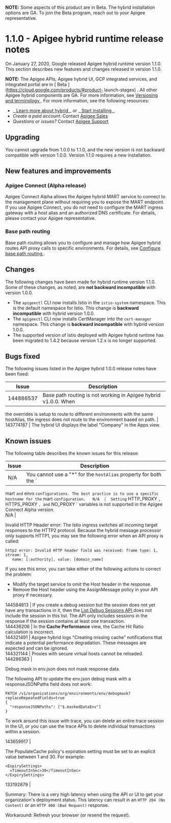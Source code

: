 **NOTE:** Some aspects of this product are in Beta. The hybrid installation
options are GA. To join the Beta program, reach out to your Apigee
representative.

#  1.1.0 - Apigee hybrid runtime release notes

On January 27, 2020, Google released Apigee hybrid runtime version 1.1.0. This
section describes new features and changes released in version 1.1.0.

**NOTE:** The Apigee APIs, Apigee hybrid UI, GCP integrated services, and
integrated portal are in [ Beta ](https://cloud.google.com/products/#product-
launch-stages) . All other Apigee hybrid components are GA. For more
information, see [ Versioning and terminology
](/apigee/docs/hybrid/terminology) .  For more information, see the following
resources:

  * _[ Learn more about hybrid ](/apigee/docs/hybrid/what-is-hybrid) _ or _[ Start installing ](/apigee/docs/hybrid/big-picture) _
  * _Create a paid account:_ Contact [ Apigee Sales ](https://pages.apigee.com/contact-sales-reg.html)
  * _Questions or issues?_ Contact [ Apigee Support ](https://cloud.google.com/apigee/support/)

##  Upgrading

You cannot upgrade from 1.0.0 to 1.1.0, and the new version is not backward
compatible with version 1.0.0. Version 1.1.0 requires a new installation.

##  New features and improvements

###  Apigee Connect (Alpha release)

Apigee Connect Alpha allows the Apigee hybrid MART service to connect to the
management plane without requiring you to expose the MART endpoint. If you use
Apigee Connect, you do not need to configure the MART ingress gateway with a
host alias and an authorized DNS certificate. For details, please contact your
Apigee representative.

###  Base path routing

Base path routing allows you to configure and manage how Apigee hybrid routes
API proxy calls to specific environments. For details, see [ Configure base
path routing ](/apigee/docs/hybrid/base-path-routing) .

##  Changes

The following changes have been made for hybrid runtime version 1.1.0. Some of
these changes, as noted, are **not backward incompatible** with version 1.0.0.

  * The ` apigeectl ` CLI now installs Istio in the ` istio-system ` namespace. This is the default namespace for Istio. This change is **backward incompatible** with hybrid version 1.0.0. 
  * The ` apigeectl ` CLI now installs CertManager into the ` cert-manager ` namespace. This change is **backward incompatible** with hybrid version 1.0.0. 
  * The supported version of Istio deployed with Apigee hybrid runtime has been migrated to 1.4.2 because version 1.2.x is no longer supported. 

##  Bugs fixed

The following issues listed in the Apigee hybrid 1.0.0 release notes have been
fixed:

Issue  |  Description  
---|---  
144886537  |  Base path routing is not working in Apigee hybrid v1.0.0. When
the overrides is setup to route to different environments with the same
hostAlias, the ingress does not route to the environment based on path.  |
143774187  |  The hybrid UI displays the label "Company" in the Apps view.  
  
##  Known issues

The following table describes the known issues for this release:

Issue  |  Description  
---|---  
N/A  |  You cannot use a "*" for the ` hostAlias ` property for both the `
mart ` and ` envs ` configurations. The best practice is to use a specific
hostname for the ` mart ` configuration.  
N/A  |  Setting ` HTTP_PROXY ` , ` HTTPS_PROXY ` , and ` NO_PROXY ` variables
is not supported in the Apigee Connect Alpha version.  
N/A  |

Invalid HTTP Header error: The Istio ingress switches all incoming target
responses to the HTTP2 protocol. Because the hybrid message processor only
supports HTTP1, you may see the following error when an API proxy is called:

    
    
    http2 error: Invalid HTTP header field was received: frame type: 1, stream: 1,
       name: [:authority], value: [domain_name]

If you see this error, you can take either of the following actions to correct
the problem:

  * Modify the target service to omit the Host header in the response. 
  * Remove the Host header using the AssignMessage policy in your API proxy if necessary. 

  
144584813  |  If you create a debug session but the session does not yet have
any transactions in it, then the [ List Debug Sessions API
](https://cloud.google.com/hybrid/reference/apis/rest/v1/organizations.environments.apis.revisions.debugsessions/list)
does not include the session in this list. The API only includes sessions in
the response if the session contains at least one transaction.  
144436206  |  In the **Cache Performance** view, the Cache Hit Ratio
calculation is incorrect.  
144321491  |  Apigee hybrid logs "Creating missing cache" notifications that
indicate a potential performance degradation. These messages are expected and
can be ignored.  
144321144  |  Proxies with secure  virtual hosts cannot be reloaded.  
144286363  |

Debug mask in env.json does not mask response data.

The following API to update the env.json debug mask with a responseJSONPaths
field does not work:

    
    
    PATCH /v1/organizations/org/environments/env/debugmask?replaceRepeatedFields=true
    {
      "responseJSONPaths": ["$.maskedDataEnv"]
    }

To work around this issue with trace, you can delete an entire trace session
in the UI, or you can use the trace APIs to delete individual transactions
within a session.  
  
143659917  |

The PopulateCache policy's expiration setting must be set to an explicit value
between 1 and 30. For example:

    
    
    <ExpirySettings>
      <TimeoutInSec>30</TimeoutInSec>
    </ExpirySettings>  
  
133192879  |

Summary: There is a very high latency when using the API or UI to get your
organization's deployment status. This latency can result in an ` HTTP 204 (No
Content) ` or an ` HTTP 400 (Bad Request) ` response.

Workaround: Refresh your browser (or resend the request).

